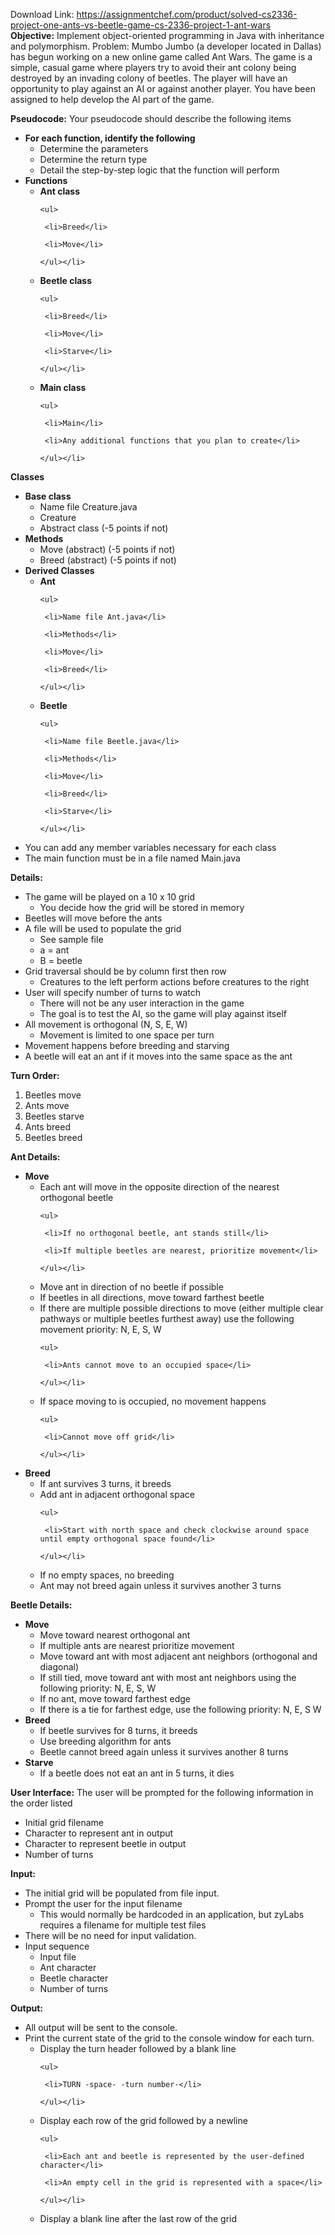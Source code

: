 Download Link: https://assignmentchef.com/product/solved-cs2336-project-one-ants-vs-beetle-game-cs-2336-project-1-ant-wars
<br>
<strong>Objective:</strong> Implement object-oriented programming in Java with inheritance and polymorphism. Problem: Mumbo Jumbo (a developer located in Dallas) has begun working on a new online game called Ant Wars. The game is a simple, casual game where players try to avoid their ant colony being destroyed by an invading colony of beetles. The player will have an opportunity to play against an AI or against another player. You have been assigned to help develop the AI part of the game.

<strong>Pseudocode:</strong> Your pseudocode should describe the following items

<ul>

 <li><strong>For each function, identify the following</strong>

  <ul>

   <li>Determine the parameters</li>

   <li>Determine the return type</li>

   <li>Detail the step-by-step logic that the function will perform</li>

  </ul></li>

 <li><strong>Functions</strong>

  <ul>

   <li><strong>Ant class</strong>

    <ul>

     <li>Breed</li>

     <li>Move</li>

    </ul></li>

   <li><strong>Beetle class</strong>

    <ul>

     <li>Breed</li>

     <li>Move</li>

     <li>Starve</li>

    </ul></li>

   <li><strong>Main class</strong>

    <ul>

     <li>Main</li>

     <li>Any additional functions that you plan to create</li>

    </ul></li>

  </ul></li>

</ul>

<strong>Classes</strong>

<ul>

 <li><strong>Base class</strong>

  <ul>

   <li>Name file Creature.java</li>

   <li>Creature</li>

   <li>Abstract class (-5 points if not)</li>

  </ul></li>

 <li><strong>Methods</strong>

  <ul>

   <li>Move (abstract) (-5 points if not)</li>

   <li>Breed (abstract) (-5 points if not)</li>

  </ul></li>

 <li><strong>Derived Classes</strong>

  <ul>

   <li><strong>Ant</strong>

    <ul>

     <li>Name file Ant.java</li>

     <li>Methods</li>

     <li>Move</li>

     <li>Breed</li>

    </ul></li>

   <li><strong>Beetle</strong>

    <ul>

     <li>Name file Beetle.java</li>

     <li>Methods</li>

     <li>Move</li>

     <li>Breed</li>

     <li>Starve</li>

    </ul></li>

  </ul></li>

 <li>You can add any member variables necessary for each class</li>

 <li>The main function must be in a file named Main.java</li>

</ul>

<strong>Details:</strong>

<ul>

 <li>The game will be played on a 10 x 10 grid

  <ul>

   <li>You decide how the grid will be stored in memory</li>

  </ul></li>

 <li>Beetles will move before the ants</li>

 <li>A file will be used to populate the grid

  <ul>

   <li>See sample file</li>

   <li>a = ant</li>

   <li>B = beetle</li>

  </ul></li>

 <li>Grid traversal should be by column first then row

  <ul>

   <li>Creatures to the left perform actions before creatures to the right</li>

  </ul></li>

 <li>User will specify number of turns to watch

  <ul>

   <li>There will not be any user interaction in the game</li>

   <li>The goal is to test the AI, so the game will play against itself</li>

  </ul></li>

 <li>All movement is orthogonal (N, S, E, W)

  <ul>

   <li>Movement is limited to one space per turn</li>

  </ul></li>

 <li>Movement happens before breeding and starving</li>

 <li>A beetle will eat an ant if it moves into the same space as the ant</li>

</ul>

<strong>Turn Order:</strong>

<ol>

 <li>Beetles move</li>

 <li>Ants move</li>

 <li>Beetles starve</li>

 <li>Ants breed</li>

 <li>Beetles breed</li>

</ol>

<strong>Ant Details:</strong>

<ul>

 <li><strong>Move</strong>

  <ul>

   <li>Each ant will move in the opposite direction of the nearest orthogonal beetle

    <ul>

     <li>If no orthogonal beetle, ant stands still</li>

     <li>If multiple beetles are nearest, prioritize movement</li>

    </ul></li>

   <li>Move ant in direction of no beetle if possible</li>

   <li>If beetles in all directions, move toward farthest beetle</li>

   <li>If there are multiple possible directions to move (either multiple clear pathways or multiple beetles furthest away) use the following movement priority: N, E, S, W

    <ul>

     <li>Ants cannot move to an occupied space</li>

    </ul></li>

   <li>If space moving to is occupied, no movement happens

    <ul>

     <li>Cannot move off grid</li>

    </ul></li>

  </ul></li>

 <li><strong>Breed</strong>

  <ul>

   <li>If ant survives 3 turns, it breeds</li>

   <li>Add ant in adjacent orthogonal space

    <ul>

     <li>Start with north space and check clockwise around space until empty orthogonal space found</li>

    </ul></li>

   <li>If no empty spaces, no breeding</li>

   <li>Ant may not breed again unless it survives another 3 turns</li>

  </ul></li>

</ul>

<strong>Beetle Details:</strong>

<ul>

 <li><strong>Move</strong>

  <ul>

   <li>Move toward nearest orthogonal ant</li>

   <li>If multiple ants are nearest prioritize movement</li>

   <li>Move toward ant with most adjacent ant neighbors (orthogonal and diagonal)</li>

   <li>If still tied, move toward ant with most ant neighbors using the following priority: N, E, S, W</li>

   <li>If no ant, move toward farthest edge</li>

   <li>If there is a tie for farthest edge, use the following priority: N, E, S W</li>

  </ul></li>

 <li><strong>Breed</strong>

  <ul>

   <li>If beetle survives for 8 turns, it breeds</li>

   <li>Use breeding algorithm for ants</li>

   <li>Beetle cannot breed again unless it survives another 8 turns</li>

  </ul></li>

 <li><strong>Starve</strong>

  <ul>

   <li>If a beetle does not eat an ant in 5 turns, it dies</li>

  </ul></li>

</ul>

<strong>User Interface:</strong> The user will be prompted for the following information in the order listed

<ul>

 <li>Initial grid filename</li>

 <li>Character to represent ant in output</li>

 <li>Character to represent beetle in output</li>

 <li>Number of turns</li>

</ul>

<strong>Input:</strong>

<ul>

 <li>The initial grid will be populated from file input.</li>

 <li>Prompt the user for the input filename

  <ul>

   <li>This would normally be hardcoded in an application, but zyLabs requires a filename for multiple test files</li>

  </ul></li>

 <li>There will be no need for input validation.</li>

 <li>Input sequence

  <ul>

   <li>Input file</li>

   <li>Ant character</li>

   <li>Beetle character</li>

   <li>Number of turns</li>

  </ul></li>

</ul>

<strong>Output:</strong>

<ul>

 <li>All output will be sent to the console.</li>

 <li>Print the current state of the grid to the console window for each turn.

  <ul>

   <li>Display the turn header followed by a blank line

    <ul>

     <li>TURN -space- -turn number-</li>

    </ul></li>

   <li>Display each row of the grid followed by a newline

    <ul>

     <li>Each ant and beetle is represented by the user-defined character</li>

     <li>An empty cell in the grid is represented with a space</li>

    </ul></li>

   <li>Display a blank line after the last row of the grid</li>

  </ul></li>

</ul>